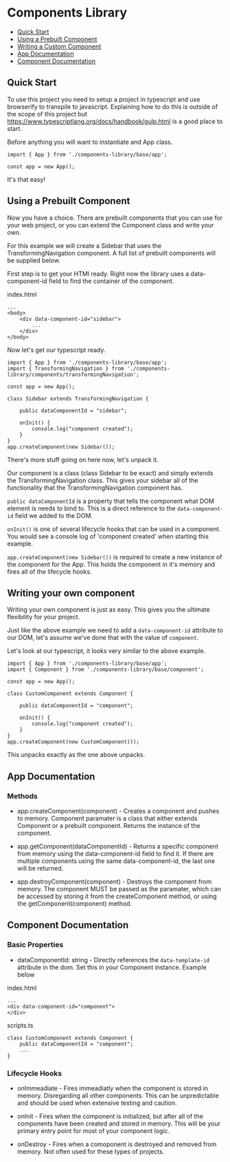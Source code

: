 # Components Library

- [Quick Start](#quickStart)
- [Using a Prebuilt Component](#prebuiltComponent)
- [Writing a Custom Component](#customComponent)
- [App Documentation](#appDocs)
- [Component Documentation](#componentDocs)

<a name="quickStart"></a>

## Quick Start

To use this project you need to setup a project in typescript and use browserify to transpile to javascript. Explaining how to do this is outside of the scope of this project but https://www.typescriptlang.org/docs/handbook/gulp.html is a good place to start.

Before anything you will want to instantiate and App class.

```
import { App } from './components-library/base/app';

const app = new App();
```

It's that easy!

<a name="prebuiltComponent"></a>

## Using a Prebuilt Component

Now you have a choice. There are prebuilt components that you can use for your web project, or you can extend the Component class and write your own.

For this example we will create a Sidebar that uses the TransformingNavigation component. A full list of prebuilt components will be supplied below.

First step is to get your HTMl ready. Right now the library uses a data-component-id field to find the container of the component.

index.html

```
...
<body>
    <div data-component-id="sidebar">
        ...
    </div>
</body>
```

Now let's get our typescript ready.

```
import { App } from './components-library/base/app';
import { TransformingNavigation } from './components-library/components/transformingNavigation';

const app = new App();

class Sidebar extends TransformingNavigation {

    public dataComponentId = "sidebar";

    onInit() {
        console.log("component created");
    }
}
app.createComponent(new Sidebar());
```

There's more stuff going on here now, let's unpack it.

Our component is a class (class Sidebar to be exact) and simply extends the TransformingNavigation class. This gives your sidebar all of the functionality that the TransformingNavigation component has.

`public dataComponentId` is a property that tells the component what DOM element is needs to bind to. This is a direct reference to the `data-component-id` field we added to the DOM.

`onInit()` is one of several lifecycle hooks that can be used in a component. You would see a console log of 'component created' when starting this example.

`app.createComponent(new Sidebar())` is required to create a new instance of the component for the App. This holds the component in it's memory and fires all of the lifecycle hooks.

<a name="customComponent"></a>

## Writing your own component

Writing your own component is just as easy. This gives you the ultimate flexibility for your project.

Just like the above example we need to add a `data-component-id` attribute to our DOM, let's assume we've done that with the value of `component`.

Let's look at our typescript, it looks very similar to the above example.

```
import { App } from './components-library/base/app';
import { Component } from './components-library/base/component';

const app = new App();

class CustomComponent extends Component {

    public dataComponentId = "component";

    onInit() {
        console.log("component created");
    }
}
app.createComponent(new CustomComponent());
```

This unpacks exactly as the one above unpacks.

<a name="appDocs"></a>

## App Documentation

### Methods

- app.createComponent(component) - Creates a component and pushes to memory. Component paramater is a class that either extends Component or a prebuilt component. Returns the instance of the component.

- app.getComponent(dataComponentId) - Returns a specific component from memory using the data-component-id field to find it. If there are multiple components using the same data-component-id, the last one will be returned.

- app.destroyComponent(component) - Destroys the component from memory. The component MUST be passed as the paramater, which can be accessed by storing it from the createComponent method, or using the getComponent(component) method.

<a name="componentDocs"></a>

## Component Documentation

### Basic Properties

- dataComponentId: string - Directly references the `data-template-id` attribute in the dom. Set this in your Component instance. Example below

index.html

```
...
<div data-component-id="component">
</div>
```

scripts.ts

```
class CustomComponent extends Component {
    public dataComponentId = "component";
    ...
}
```

### Lifecycle Hooks

- onImmeadiate - Fires immeadiatly when the component is stored in memory. Disregarding all other components. This can be unpredictable and should be used when extensive testing and caution.

- onInit - Fires when the component is initialized, but after all of the components have been created and stored in memory. This will be your primary entry point for most of your component logic.

- onDestroy - Fires when a comoponent is destroyed and removed from memory. Not often used for these types of projects.
